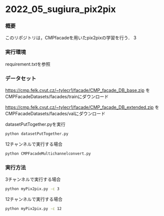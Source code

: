 # 2022_05_sugiura_pix2pix

### 概要
このリポジトリは，CMPfacadeを用いたpix2pixの学習を行う．
3

### 実行環境
requirement.txtを参照

### データセット
https://cmp.felk.cvut.cz/~tylecr1/facade/CMP_facade_DB_base.zip
をCMPFacadeDatasets/facades/trainにダウンロード

https://cmp.felk.cvut.cz/~tylecr1/facade/CMP_facade_DB_extended.zip
をCMPFacadeDatasets/facades/valにダウンロード

datasetPutTogether.pyを実行

```sh
python datasetPutTogether.py
```

12チャンネルで実行する場合

```sh
python CMPFacadeMultichannelconvert.py
```

### 実行方法

3チャンネルで実行する場合
```sh
python myPix2pix.py -c 3
```

12チャンネルで実行する場合
```sh
python myPix2pix.py -c 12
```
